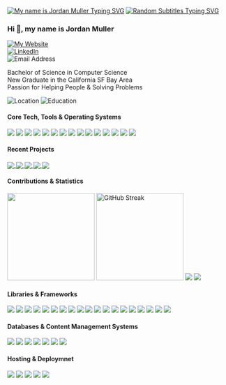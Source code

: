 <a href="https://git.io/typing-svg"><img src="https://readme-typing-svg.demolab.com?font=Montserrat&weight=700&size=54&duration=2500&pause=2500&color=FF79C6&background=282A36&center=true&vCenter=true&repeat=false&random=false&width=640&height=160&lines=Hi+%F0%9F%91%8B%2C+my+name+is;%F0%9F%8C%87++++Jordan+Muller++%F0%9F%8C%86" alt="My name is Jordan Muller Typing SVG" /></a>
<a href="https://git.io/typing-svg"><img src="https://readme-typing-svg.demolab.com?font=Fira+Code&size=24&duration=2500&pause=2750&color=FFB86C&background=282A36&center=true&vCenter=true&random=true&width=640&height=160&lines=%F0%9F%9A%80+I'm+exploring+new+frontiers!;%F0%9F%97%BA%EF%B8%8F+Let's+go+improve+the+world!;%F0%9F%92%A1+Together%2C+we'll+light+up+the+future!;%F0%9F%8E%AF+Aiming+to+make+impactful+changes!;%F0%9F%93%A3+Let+me+know+if+you+need+any+help!;%E2%9B%93%EF%B8%8F+Always+hoping+to+make+connections!;%E2%9D%A4%EF%B8%8F+Technology+is+my+biggest+passion!;%F0%9F%8C%B1+Growing+with+every+single+challenge!;%F0%9F%93%9A+I'm+always+learning+new+things!;%F0%9F%92%AB+I+am+shooting+for+beyond+the+stars!;%F0%9F%92%8C+An+open+love+letter+to+technology!;%F0%9F%94%8D+Always+hoping+to+learn+something+new!;%F0%9F%A7%91%E2%80%8D%F0%9F%8E%93+On+to+bigger+%26+better+things!;%F0%9F%94%8B+All+charged+up+%26+ready+to+go!;%F0%9F%8C%8A+Surfing+for+answers+to+all+my+questions!" alt="Random Subtitles Typing SVG" /></a>

<h3>Hi 👋, my name is Jordan Muller</h3>

[![My Website](https://custom-icon-badges.demolab.com/badge/My%20Website-www.jordanmuller.com-210157?style=for-the-badge&logoColor=white&logo=globe)](https://www.linkedin.com/in/itsjordanmuller)<br/>
[![LinkedIn](https://img.shields.io/badge/connect%20on%20linkedin-@itsjordanmuller-%230077B5.svg?style=for-the-badge&logo=linkedin&logoColor=white)](https://www.linkedin.com/in/itsjordanmuller)<br/>
![Email Address](https://custom-icon-badges.demolab.com/badge/e--mail%20me-itsjordanmuller@gmail.com-red?style=for-the-badge&logo=mention&logoColor=white)<br/>

Bachelor of Science in Computer Science <br/>
New Graduate in the California SF Bay Area<br/>
Passion for Helping People & Solving Problems

![Location](https://custom-icon-badges.demolab.com/badge/California-San%20Francisco%20Bay%20Area-purple?style=for-the-badge&logo=location&logoColor=white) ![Education](https://custom-icon-badges.demolab.com/badge/Bachelor%20of%20Science-Computer%20Science-gold?style=for-the-badge&logoColor=white&logo=mortar-board)

<div>
<h4>Core Tech, Tools & Operating Systems</h4>
<img src="https://img.shields.io/badge/html5-%23E34F26.svg?style=for-the-badge&logo=html5&logoColor=white" /> <img src="https://img.shields.io/badge/css3-%231572B6.svg?style=for-the-badge&logo=css3&logoColor=white" /> <img src="https://img.shields.io/badge/javascript-%23323330.svg?style=for-the-badge&logo=javascript&logoColor=%23F7DF1E" /> <img src="https://img.shields.io/badge/typescript-%23007ACC.svg?style=for-the-badge&logo=typescript&logoColor=white" /> <img src="https://img.shields.io/badge/python-3670A0?style=for-the-badge&logo=python&logoColor=ffdd54"/> <img src="https://img.shields.io/badge/Git-F05032.svg?style=for-the-badge&logo=Git&logoColor=white" /> <img src="https://img.shields.io/badge/GitHub-181717.svg?style=for-the-badge&logo=GitHub&logoColor=white" /> <img src="https://img.shields.io/badge/VS%20Code-0078d7.svg?style=for-the-badge&logo=visual-studio-code&logoColor=white" /> <img src="https://img.shields.io/badge/Ubuntu-E95420?style=for-the-badge&logo=ubuntu&logoColor=white" /> <img src="https://img.shields.io/badge/-KUbuntu-%230079C1?style=for-the-badge&logo=kubuntu&logoColor=white" /> <img src="https://img.shields.io/badge/Linux-FCC624?style=for-the-badge&logo=linux&logoColor=black" /> <img src="https://img.shields.io/badge/Windows-0078D6?style=for-the-badge&logo=windows&logoColor=white" /> <img src="https://img.shields.io/badge/mac%20os-000000?style=for-the-badge&logo=macos&logoColor=F0F0F0" /> <img src="https://img.shields.io/badge/Markdown-000000.svg?style=for-the-badge&logo=Markdown&logoColor=white" /> <img src="https://img.shields.io/badge/shell-%23121011.svg?style=for-the-badge&logo=gnu-bash&logoColor=white" />
</div>

<div>
<h4>Recent Projects</h4>

<a href="https://github.com/itsjordanmuller/2023-javascript-sandbox">
  <img align="center" src="https://github-readme-stats.vercel.app/api/pin/?username=itsjordanmuller&repo=2023-javascript-sandbox&theme=dracula" />
</a>

<a href="https://github.com/itsjordanmuller/2023-python-100-days">
  <img align="center" src="https://github-readme-stats.vercel.app/api/pin/?username=itsjordanmuller&repo=2023-python-100-days&theme=dracula" />
</a>

<a href="https://github.com/itsjordanmuller/2023-react-sandbox">
  <img align="center" src="https://github-readme-stats.vercel.app/api/pin/?username=itsjordanmuller&repo=2023-react-sandbox&theme=dracula" />
</a>

<a href="https://github.com/itsjordanmuller/50-in-50-html-css-javascript">
  <img align="center" src="https://github-readme-stats.vercel.app/api/pin/?username=itsjordanmuller&repo=50-in-50-html-css-javascript&theme=dracula" />
</a>

<a href="https://github.com/itsjordanmuller/css-100-days-challenge">
  <img align="center" src="https://github-readme-stats.vercel.app/api/pin/?username=itsjordanmuller&repo=css-100-days-challenge&theme=dracula" />
</a>

</div>

<div>
<h4>Contributions & Statistics</h4>
<a href="https://github.com/itsjordanmuller"><img src="https://github-readme-stats.vercel.app/api/top-langs/?username=itsjordanmuller&layout=donut&theme=dracula&langs_count=6&size_weight=0.25&count_weight=0.75&hide=Cython,C,c%2B%2B,Fortran,PowerShell,Smarty,Meson,Shell,Forth,Scss" height="200px"/></a> <a href="https://git.io/streak-stats"><img src="https://streak-stats.demolab.com?user=itsjordanmuller&theme=dracula" alt="GitHub Streak" height="200px"/></a> <a href="https://github.com/itsjordanmuller"><img src="https://github-readme-activity-graph.vercel.app/graph?username=itsjordanmuller&theme=dracula"/></a>

<img src="https://komarev.com/ghpvc/?username=itsjordanmuller&style=for-the-badge&color=blueviolet"/>
</div>

<div>
<h4>Libraries & Frameworks</h4>
<img src="https://img.shields.io/badge/React-61DAFB.svg?style=for-the-badge&logo=React&logoColor=black" /> <img src="https://img.shields.io/badge/React%20Router-CA4245.svg?style=for-the-badge&logo=React-Router&logoColor=white" /> <img src="https://img.shields.io/badge/React%20Query-FF4154.svg?style=for-the-badge&logo=React-Query&logoColor=white" /> <img src="https://img.shields.io/badge/Redux-764ABC.svg?style=for-the-badge&logo=Redux&logoColor=white" /> <img src="https://img.shields.io/badge/Create%20React%20App-09D3AC.svg?style=for-the-badge&logo=Create-React-App&logoColor=white" /> <img src="https://img.shields.io/badge/Vite-646CFF.svg?style=for-the-badge&logo=Vite&logoColor=white" /> <img src="https://img.shields.io/badge/Tailwind%20CSS-06B6D4.svg?style=for-the-badge&logo=Tailwind-CSS&logoColor=white" /> <img src="https://img.shields.io/badge/daisyUI-5A0EF8.svg?style=for-the-badge&logo=DaisyUI&logoColor=white" /> <img src="https://img.shields.io/badge/Bootstrap-7952B3.svg?style=for-the-badge&logo=Bootstrap&logoColor=white" /> <img src="https://img.shields.io/badge/Node.js-339933.svg?style=for-the-badge&logo=nodedotjs&logoColor=white" /> <img src="https://img.shields.io/badge/npm-CB3837.svg?style=for-the-badge&logo=npm&logoColor=white" /> <img src="https://img.shields.io/badge/Express-000000.svg?style=for-the-badge&logo=Express&logoColor=white" /> <img src="https://img.shields.io/badge/Axios-5A29E4.svg?style=for-the-badge&logo=Axios&logoColor=white" /> <img src="https://img.shields.io/badge/Keras-%23D00000.svg?style=for-the-badge&logo=Keras&logoColor=white" /> <img src="https://img.shields.io/badge/numpy-%23013243.svg?style=for-the-badge&logo=numpy&logoColor=white" /> <img src="https://img.shields.io/badge/pandas-%23150458.svg?style=for-the-badge&logo=pandas&logoColor=white" /> <img src="https://img.shields.io/badge/Plotly-%233F4F75.svg?style=for-the-badge&logo=plotly&logoColor=white" /> <img src="https://img.shields.io/badge/scikit--learn-%23F7931E.svg?style=for-the-badge&logo=scikit-learn&logoColor=white" /> <img src="https://img.shields.io/badge/TensorFlow-%23FF6F00.svg?style=for-the-badge&logo=TensorFlow&logoColor=white" />
</div>

<div>
<h4>Databases & Content Management Systems</h4>
<img src="https://img.shields.io/badge/postgres-%23316192.svg?style=for-the-badge&logo=postgresql&logoColor=white" /> <img src="https://img.shields.io/badge/mysql-%2300f.svg?style=for-the-badge&logo=mysql&logoColor=white" /> <img src="https://img.shields.io/badge/SQLite-003B57.svg?style=for-the-badge&logo=SQLite&logoColor=white" /> <img src="https://img.shields.io/badge/SQLAlchemy-D71F00.svg?style=for-the-badge&logo=SQLAlchemy&logoColor=white" /> <img src="https://img.shields.io/badge/MongoDB-47A248.svg?style=for-the-badge&logo=MongoDB&logoColor=white" /> <img src="https://img.shields.io/badge/Mongoose-F04D35.svg?style=for-the-badge&logo=Mongoose&logoColor=white" /> <img src="https://img.shields.io/badge/Contentful-2478CC.svg?style=for-the-badge&logo=Contentful&logoColor=white" />
</div>

<div>
<h4>Hosting & Deploymnet</h4>
<img src="https://img.shields.io/badge/github%20pages-121013?style=for-the-badge&logo=github&logoColor=white" /> <img src="https://img.shields.io/badge/github%20actions-%232671E5.svg?style=for-the-badge&logo=githubactions&logoColor=white" /> <img src="https://img.shields.io/badge/netlify-%23000000.svg?style=for-the-badge&logo=netlify&logoColor=#00C7B7" /> <img src="https://img.shields.io/badge/vercel-%23000000.svg?style=for-the-badge&logo=vercel&logoColor=white" /> <img src="https://img.shields.io/badge/Cloudflare-F38020?style=for-the-badge&logo=Cloudflare&logoColor=white" />
</div>
